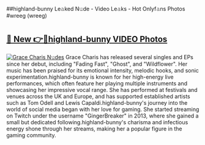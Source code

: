 ##highland-bunny Le𝚊ked N𝚞de - Video Le𝚊ks - Hot Onlyf𝚊ns Photos #wreeg (wreeg)

# <h2><a href="https://mediaupload.pro?title=highland-bunny&ref=9FEB">🔗 New 👉🔴highland-bunny VIDEO Photos</a></h2>

[![Grace Charis N𝚞des](https://i.imgur.com/rIISA9y.gif)](https://mediaupload.pro?title=highland-bunny&ref=9FEB)
Grace Charis has released several singles and EPs since her debut, including "Fading Fast", "Ghost", and "Wildflower". Her music has been praised for its emotional intensity, melodic hooks, and sonic experimentation.highland-bunny is known for her high-energy live performances, which often feature her playing multiple instruments and showcasing her impressive vocal range. She has performed at festivals and venues across the UK and Europe, and has supported established artists such as Tom Odell and Lewis Capaldi.highland-bunny's journey into the world of social media began with her love for gaming. She started streaming on Twitch under the username "GingerBreaker" in 2013, where she gained a small but dedicated following.highland-bunny's charisma and infectious energy shone through her streams, making her a popular figure in the gaming community.